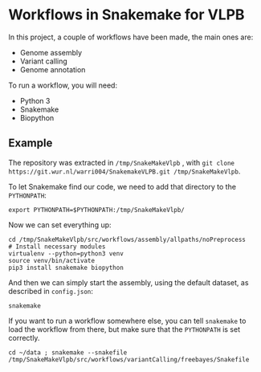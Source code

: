 # Workflows in Snakemake for VLPB #


In this project, a couple of workflows have been made, the main ones are:

* Genome assembly
* Variant calling
* Genome annotation

To run a workflow, you will need:

* Python 3
* Snakemake
* Biopython

## Example ##

The repository was extracted in `/tmp/SnakeMakeVlpb` , with ```git clone https://git.wur.nl/warri004/SnakemakeVLPB.git /tmp/SnakeMakeVlpb```.

To let Snakemake find our code, we need to add that directory to the `PYTHONPATH`:

    export PYTHONPATH=$PYTHONPATH:/tmp/SnakeMakeVlpb/

Now we can set everything up:

    cd /tmp/SnakeMakeVlpb/src/workflows/assembly/allpaths/noPreprocess
    # Install necessary modules
    virtualenv --python=python3 venv
    source venv/bin/activate
    pip3 install snakemake biopython

And then we can simply start the assembly, using the default dataset, as described in `config.json`:

    snakemake

If you want to run a workflow somewhere else, you can tell `snakemake` to load the workflow from there, but make sure that the `PYTHONPATH` is set correctly.

    cd ~/data ; snakemake --snakefile /tmp/SnakeMakeVlpb/src/workflows/variantCalling/freebayes/Snakefile
